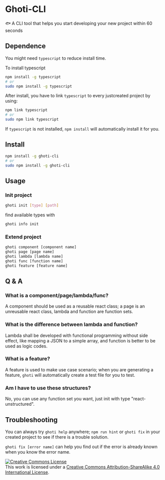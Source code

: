 # Ghoti-CLI

:fish: A CLI tool that helps you start developing your new project within 60 seconds

## Dependence

You might need `typescript` to reduce install time.

To install typescript

```bash
npm install -g typescript
# or
sudo npm install -g typescript
```

After install, you have to link `typescript` to every justcreated project by using:

```bash
npm link typescript
# or
sudo npm link typescript
```

If `typescript` is not installed, `npm install` will automatically install it for you.

## Install

```bash
npm install -g ghoti-cli
# or
sudo npm install -g ghoti-cli
```

## Usage

### Init project

```bash
ghoti init [type] [path]
```

find available types with 

```bash
ghoti info init
```

### Extend project

```bash
ghoti component [component name]
ghoti page [page name]
ghoti lambda [lambda name]
ghoti func [function name]
ghoti feature [feature name]
```

## Q & A

### What is a component/page/lambda/func?

A component should be used as a reusable react class; a page is an unreusable react class, lambda and function are function sets.

### What is the difference between lambda and function?

Lambda shall be developed with functional programming without side effect, like mapping a JSON to a simple array, and function is better to be used as logic codes.

### What is a feature?

A feature is used to make use case scenario; when you are generating a feature, `ghoti` will automatically create a test file for you to test.

### Am I have to use these structures?

No, you can use any function set you want, just init with type "react-unstructured".

## Troubleshooting

You can always try `ghoti help` anywhere; `npm run hint` or `ghoti fix` in your created project to see if there is a trouble solution.

`ghoti fix [error name]` can help you find out if the error is already known when you know the error name.

<a rel="license" href="http://creativecommons.org/licenses/by-sa/4.0/"><img alt="Creative Commons License" style="border-width:0" src="https://i.creativecommons.org/l/by-sa/4.0/88x31.png" /></a><br />This work is licensed under a <a rel="license" href="http://creativecommons.org/licenses/by-sa/4.0/">Creative Commons Attribution-ShareAlike 4.0 International License</a>.
